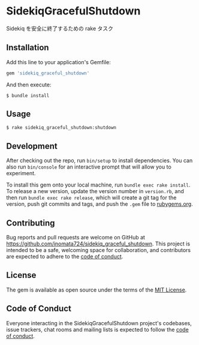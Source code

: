 # SidekiqGracefulShutdown

Sidekiq を安全に終了するための rake タスク

## Installation

Add this line to your application's Gemfile:

```ruby
gem 'sidekiq_graceful_shutdown'
```

And then execute:

    $ bundle install

## Usage

    $ rake sidekiq_graceful_shutdown:shutdown

## Development

After checking out the repo, run `bin/setup` to install dependencies. You can also run `bin/console` for an interactive prompt that will allow you to experiment.

To install this gem onto your local machine, run `bundle exec rake install`. To release a new version, update the version number in `version.rb`, and then run `bundle exec rake release`, which will create a git tag for the version, push git commits and tags, and push the `.gem` file to [rubygems.org](https://rubygems.org).

## Contributing

Bug reports and pull requests are welcome on GitHub at https://github.com/inomata724/sidekiq_graceful_shutdown. This project is intended to be a safe, welcoming space for collaboration, and contributors are expected to adhere to the [code of conduct](https://github.com/[USERNAME]/sidekiq_graceful_shutdown/blob/master/CODE_OF_CONDUCT.md).

## License

The gem is available as open source under the terms of the [MIT License](https://opensource.org/licenses/MIT).

## Code of Conduct

Everyone interacting in the SidekiqGracefulShutdown project's codebases, issue trackers, chat rooms and mailing lists is expected to follow the [code of conduct](https://github.com/[USERNAME]/sidekiq_graceful_shutdown/blob/master/CODE_OF_CONDUCT.md).
